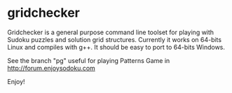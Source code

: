 # gridchecker

Gridchecker is a general purpose command line toolset for playing with Sudoku puzzles and solution grid structures.
Currently it works on 64-bits Linux and compiles with g++. It should be easy to port to 64-bits Windows.

See the branch "pg" useful for playing Patterns Game in http://forum.enjoysodoku.com

Enjoy!
